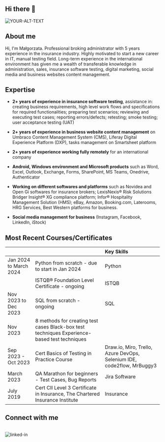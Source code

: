 ## Hi there 👋


<picture>
 <source media="(prefers-color-scheme: dark)" srcset="https://photos.google.com/photo/AF1QipNG8P1V14A3sgKDrtxJaYq9Ff3bXnsCKBuYBGVt">
 <source media="(prefers-color-scheme: light)" srcset="https://photos.google.com/photo/AF1QipNG8P1V14A3sgKDrtxJaYq9Ff3bXnsCKBuYBGVt">
 <img alt="YOUR-ALT-TEXT" src="https://photos.google.com/photo/AF1QipNG8P1V14A3sgKDrtxJaYq9Ff3bXnsCKBuYBGVt">
</picture>


## About me

Hi, I'm Małgorzata. Professional broking administrator with 5 years experience in the insurance industry. 
Highly motivated to start a new career in IT, manual testing field. 
Long-term experience in the international environment has given me a wealth of transferable knowledge in administration, sales, insurance software testing, digital marketing, social media and business websites content management.


## Expertise


-  **2+ years of experience in insurance software testing**, assistance in: creating business requirements, high level work flows and  specifications for required functionalities; preparing test scenarios; reviewing and executing test cases; reporting errors/defects; retesting; smoke testing; user acceptance testing (UAT)

-  **2+ years of experience in business website content management** on Umbraco Content Management System (CMS), Liferay Digital Experience Platform (DXP), tasks management on Smartsheet platform

-  **2+ years of experience working fully remotely** for an international company

-  **Android, Windows environment and Microsoft products** such as Word, Excel, Outlook, Exchange, Forms, SharePoint, MS Teams, Onedrive, Authenticator 

-  **Working on different softwares and platforms** such as Novidea and Open Gi softwares for insurance brokers; LexisNexis® Risk Solutions Bridger Insight® XG compliance platform; Infor® Hospitality Management Solution (HMS); eBay, Amazon, Booking.com, Laterooms, HRG Services, Best Western platforms for business.

-  **Social media management for business** (Instagram, Facebook, LinkedIn, iStock)


## Most Recent Courses/Certificates


|||**Key Skills**| 
|:-----|:-----|:---------------|
|Jan 2024 to March 2024|  Python from scratch - due to start in Jan 2024|Python|
||ISTQB® Foundation Level Certificate - ongoing|ISTQB|
|Nov 2023 to Dec 2023|  SQL from scratch - ongoing|SQL|
|Nov 2023| 8 methods for creating test cases Black-box test techniques Experience-based test techniques| |
|Sep 2023 - Oct 2023|Cert Basics of Testing in Practice Course|Draw.io, Miro, Trello, Azure DevOps, Selenium IDE, code2flow, MrBuggy3|
|March 2023|QA Marathon for beginners - Test Cases, Bug Reports|Jira Software|
|July 2019|Cert CII Level 3 Certificate in Insurance, The Chartered Insurance Institute|Insurance

## Connect with me

<br>[<img align="left" alt="linked-in" src="https://img.shields.io/badge/linkedin-%230077B5.svg?&style=for-the-badge&logo=linkedin&logoColor=white" />](www.linkedin.com/in/malgorzata-piasecka-72a81054)

</br>




